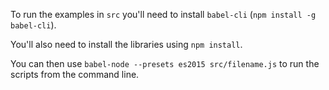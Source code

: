 To run the examples in `src` you'll need to install `babel-cli` (`npm install -g babel-cli`).

You'll also need to install the libraries using `npm install`.

You can then use `babel-node --presets es2015 src/filename.js` to run the scripts from the command line.

